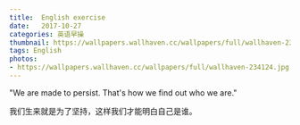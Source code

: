 ```yaml
---
title:  English exercise
date:   2017-10-27
categories: 英语早操
thumbnail: https://wallpapers.wallhaven.cc/wallpapers/full/wallhaven-234124.jpg
tags: English
photos:
- https://wallpapers.wallhaven.cc/wallpapers/full/wallhaven-234124.jpg
---
```


"We are made to persist. That's how we find out who we are."
<p>我们生来就是为了坚持，这样我们才能明白自己是谁。</p>
